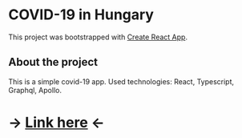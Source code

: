 # COVID-19 in Hungary

This project was bootstrapped with [Create React App](https://github.com/facebook/create-react-app).

## About the project

This is a simple covid-19 app. Used technologies: React, Typescript, Graphql, Apollo.

# -> [Link here](https://covid-19-tracker-hun.netlify.app/) <-
